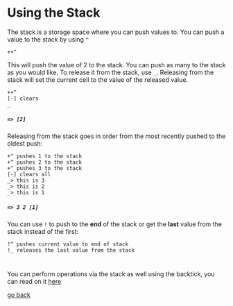 # Using the Stack

The stack is a storage space where you can push values to. You can push a value to the stack by using `^`

```
++^
```

This will push the value of 2 to the stack. You can push as many to the stack as you would like. To release it from the stack, use `_`. Releasing from the stack will set the current cell to the value of the released value.

```
++^
[-] clears
_
```
##### `=> [2]`

Releasing from the stack goes in order from the most recently pushed to the oldest push:

```
+^ pushes 1 to the stack
+^ pushes 2 to the stack
+^ pushes 3 to the stack
[-] clears all
_> this is 3
_> this is 2
_> this is 1
```
##### `=> 3 2 [1]`

You can use `!` to push to the **end** of the stack or get the **last** value from the stack instead of the first:

```
!^ pushes current value to end of stack
!_ releases the last value from the stack
```

#

You can perform operations via the stack as well using the backtick, you can read on it [here](#Documentation/env.md)


[go back](#Documentation/_README.md)
